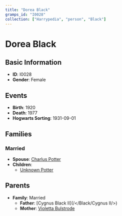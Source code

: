 ```yaml
---
title: "Dorea Black"
gramps_id: "I0028"
collection: ["Harrypedia", "person", "Black"]
---
```


# Dorea Black

## Basic Information

- **ID**: I0028
- **Gender**: Female

## Events

- **Birth**: 1920
- **Death**: 1977
- **Hogwarts Sorting**: 1931-09-01

## Families

### Married

- **Spouse**: [Charlus Potter](//Potter/Charlus/)
- **Children**:
  - [Unknown Potter](//Potter/I0041/)

## Parents

- **Family**: Married
  - **Father**: [Cygnus Black II](/</Black/Cygnus II/>)
  - **Mother**: [Violetta Bulstrode](//Bulstrode/Violetta/)

